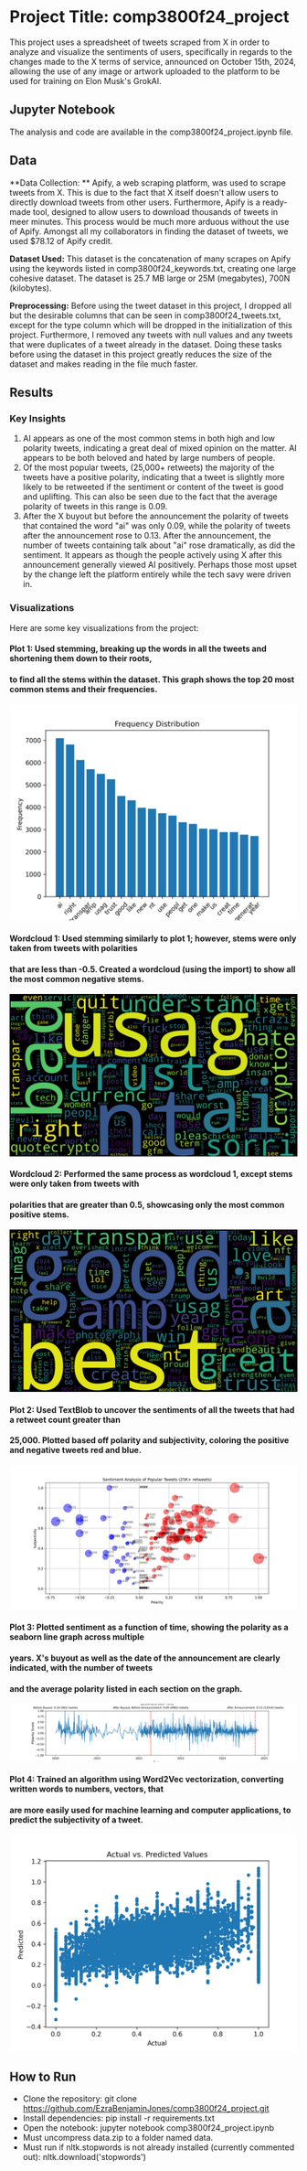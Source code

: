 # Project Title: comp3800f24_project
This project uses a spreadsheet of tweets scraped from X in order to analyze and visualize
the sentiments of users, specifically in regards to the changes made to the X
terms of service, announced on October 15th, 2024, allowing the use of any image or artwork uploaded
to the platform to be used for training on Elon Musk's GrokAI.

## Jupyter Notebook
The analysis and code are available in the comp3800f24_project.ipynb file.

## Data
**Data Collection: ** 
Apify, a web scraping platform, was used to scrape tweets from X. This is due to the fact
that X itself doesn't allow users to directly download tweets from other users. Furthermore,
Apify is a ready-made tool, designed to allow users to download thousands of tweets in meer
minutes. This process would be much more arduous without the use of Apify. Amongst all
my collaborators in finding the dataset of tweets, we used $78.12 of Apify credit.

**Dataset Used:** 
This dataset is the concatenation of many scrapes on Apify using the keywords
listed in comp3800f24_keywords.txt, creating one large cohesive dataset.
The dataset is 25.7 MB large or 25M (megabytes), 700N (kilobytes).

**Preprocessing:**
Before using the tweet dataset in this project, I dropped all but the desirable columns
that can be seen in comp3800f24_tweets.txt, except for the type column which will be dropped 
in the initialization of this project. Furthermore, I removed any tweets with null values
and any tweets that were duplicates of a tweet already in the dataset. Doing these 
tasks before using the dataset in this project greatly reduces the size of the dataset
and makes reading in the file much faster.
 
## Results

### Key Insights
1. AI appears as one of the most common stems in both high and low polarity tweets, indicating a great deal of mixed 
opinion on the matter. AI appears to be both beloved and hated by large numbers of people.
2. Of the most popular tweets, (25,000+ retweets) the majority of the tweets have a positive polarity, indicating that a 
tweet is slightly more likely to be retweeted if the sentiment or content of the tweet is good and uplifting. This can also be 
seen due to the fact that the average polarity of tweets in this range is 0.09.
3. After the X buyout but before the announcement the polarity of tweets that contained the word "ai" was only 0.09, while
the polarity of tweets after the announcement rose to 0.13. After the announcement, the number of tweets containing talk about "ai" rose 
dramatically, as did the sentiment. It appears as though the people actively using X after this announcement generally viewed AI positively. 
Perhaps those most upset by the change left the platform entirely while the tech savy were driven in.

### Visualizations
Here are some key visualizations from the project:

#### Plot 1: Used stemming, breaking up the words in all the tweets and shortening them down to their roots,
#### to find all the stems within the dataset. This graph shows the top 20 most common stems and their frequencies.
![Stem Frequency Plot](images/plot1.png)

#### Wordcloud 1: Used stemming similarly to plot 1; however, stems were only taken from tweets with polarities
#### that are less than -0.5. Created a wordcloud (using the import) to show all the most common negative stems.
![Wordcloud 1 (Negative)](images/wordcloud1.png)

#### Wordcloud 2: Performed the same process as wordcloud 1, except stems were only taken from tweets with
#### polarities that are greater than 0.5, showcasing only the most common positive stems.
![Wordcloud 2 (Positive)](images/wordcloud2.png)

#### Plot 2: Used TextBlob to uncover the sentiments of all the tweets that had a retweet count greater than
#### 25,000. Plotted based off polarity and subjectivity, coloring the positive and negative tweets red and blue.
![Popular Tweet Sentiment Analysis](images/plot2.png)

#### Plot 3: Plotted sentiment as a function of time, showing the polarity as a seaborn line graph across multiple
#### years. X's buyout as well as the date of the announcement are clearly indicated, with the number of tweets
#### and the average polarity listed in each section on the graph.
![Sentiment Time Function Analysis](images/plot3.png)

#### Plot 4: Trained an algorithm using Word2Vec vectorization, converting written words to numbers, vectors, that
#### are more easily used for machine learning and computer applications, to predict the subjectivity of a tweet.
![Expected Vs. Actual Model Training](images/plot4.png)

## How to Run
- Clone the repository: git clone https://github.com/EzraBenjaminJones/comp3800f24_project.git
- Install dependencies: pip install -r requirements.txt
- Open the notebook: jupyter notebook comp3800f24_project.ipynb
- Must uncompress data.zip to a folder named data.
- Must run if nltk.stopwords is not already installed (currently commented out): nltk.download('stopwords')
